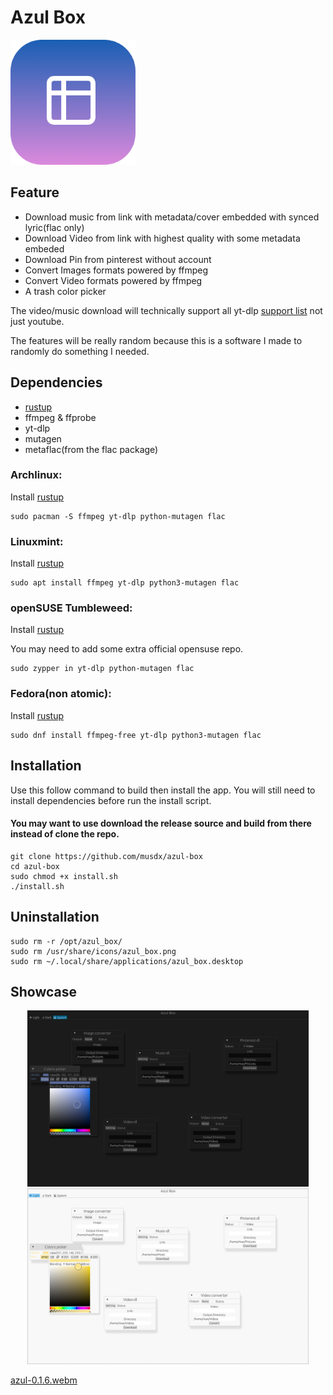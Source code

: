 # Azul Box
<img src="./assets/logo.png" width="200"></img>

## Feature

- Download music from link with metadata/cover embedded with synced lyric(flac only)
- Download Video from link with highest quality with some metadata embeded
- Download Pin from pinterest without account
- Convert Images formats powered by ffmpeg
- Convert Video formats powered by ffmpeg
- A trash color picker

The video/music download will technically support all yt-dlp [support list](https://github.com/yt-dlp/yt-dlp/blob/master/supportedsites.md) not just youtube.

The features will be really random because this is a software I made to randomly do something I needed.

## Dependencies

- [rustup](https://rustup.rs/)
- ffmpeg & ffprobe
- yt-dlp
- mutagen
- metaflac(from the flac package)

### Archlinux:

Install [rustup](https://rustup.rs/)

```
sudo pacman -S ffmpeg yt-dlp python-mutagen flac
```

### Linuxmint:

Install [rustup](https://rustup.rs/)

```
sudo apt install ffmpeg yt-dlp python3-mutagen flac
```

### openSUSE Tumbleweed:

Install [rustup](https://rustup.rs/)

You may need to add some extra official opensuse repo.

```
sudo zypper in yt-dlp python-mutagen flac
```

### Fedora(non atomic):

Install [rustup](https://rustup.rs/)

```
sudo dnf install ffmpeg-free yt-dlp python3-mutagen flac
```

## Installation

Use this follow command to build then install the app. You will still need to install dependencies before run the install script.

#### You may want to use download the release source and build from there instead of clone the repo.
```
git clone https://github.com/musdx/azul-box
cd azul-box
sudo chmod +x install.sh
./install.sh
```

## Uninstallation

```
sudo rm -r /opt/azul_box/
sudo rm /usr/share/icons/azul_box.png
sudo rm ~/.local/share/applications/azul_box.desktop
```

## Showcase

<div align="center">
<img src="./assets/pic1.png" width="450"></img>
<img src="./assets/pic2.png" width="450"></img>
</div>

[azul-0.1.6.webm](https://github.com/user-attachments/assets/e4cb8937-1f90-40c2-8682-3d0c198e23b0)
